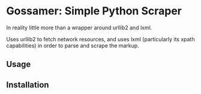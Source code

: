 
# Gossamer: Simple Python Scraper

In reality little more than a wrapper around urllib2 and lxml.

Uses urllib2 to fetch network resources, and uses lxml (particularly its
xpath capabilities) in order to parse and scrape the markup.

## Usage

## Installation